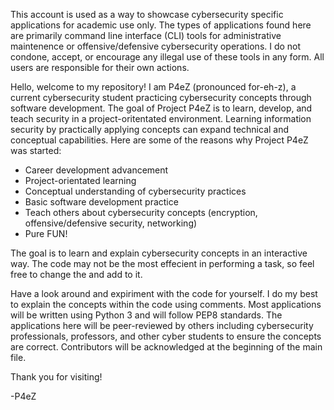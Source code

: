 This account is used as a way to showcase cybersecurity specific applications for academic use only. The types of applications found here are primarily command line
interface (CLI) tools for administrative maintenence or offensive/defensive cybersecurity operations. I do not condone, accept, or encourage any illegal use of these
tools in any form. All users are responsible for their own actions.

Hello, welcome to my repository! I am P4eZ (pronounced for-eh-z), a current cybersecurity student practicing cybersecurity concepts through software development. The goal of Project P4eZ is to learn, develop, and teach security in a project-oritentated environment. Learning information security by practically applying concepts can
expand technical and conceptual capabilities. Here are some of the reasons why Project P4eZ was started:
  - Career development advancement
  - Project-orientated learning
  - Conceptual understanding of cybersecurity practices
  - Basic software development practice
  - Teach others about cybersecurity concepts (encryption, offensive/defensive security, networking)
  - Pure FUN!

The goal is to learn and explain cybersecurity concepts in an interactive way. The code may not be the most effecient in performing a task, so feel free to change the
and add to it.

Have a look around and expiriment with the code for yourself. I do my best to explain the concepts within the code using comments. Most applications will be written using Python 3 and will follow PEP8 standards. The applications here will be peer-reviewed by others including cybersecurity professionals, professors, and other cyber students to ensure the concepts are correct. Contributors will be acknowledged at the beginning of the main file.


Thank you for visiting!

-P4eZ


<!---
P4eZ/P4eZ is a ✨ special ✨ repository because its `README.md` (this file) appears on your GitHub profile.
You can click the Preview link to take a look at your changes.
--->
